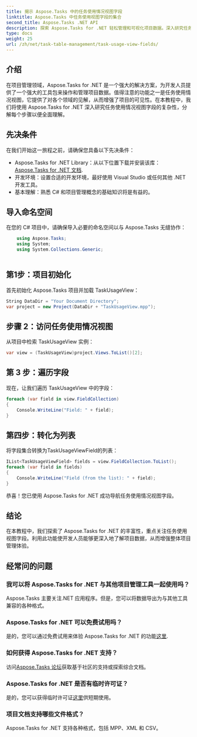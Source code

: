 ```yaml
---
title: 揭示 Aspose.Tasks 中的任务使用情况视图字段
linktitle: Aspose.Tasks 中任务使用视图字段的集合
second_title: Aspose.Tasks .NET API
description: 探索 Aspose.Tasks for .NET 轻松管理和可视化项目数据。深入研究任务使用情况视图字段以增强项目洞察力。
type: docs
weight: 25
url: /zh/net/task-table-management/task-usage-view-fields/
---
```

## 介绍
在项目管理领域，Aspose.Tasks for .NET 是一个强大的解决方案，为开发人员提供了一个强大的工具包来操作和管理项目数据。值得注意的功能之一是任务使用情况视图，它提供了对各个领域的见解，从而增强了项目的可见性。在本教程中，我们将使用 Aspose.Tasks for .NET 深入研究任务使用情况视图字段的复杂性，分解每个步骤以便全面理解。
## 先决条件
在我们开始这一旅程之前，请确保您具备以下先决条件：
-  Aspose.Tasks for .NET Library：从以下位置下载并安装该库：[Aspose.Tasks for .NET 文档](https://reference.aspose.com/tasks/net/).
- 开发环境：设置合适的开发环境，最好使用 Visual Studio 或任何其他 .NET 开发工具。
- 基本理解：熟悉 C# 和项目管理概念的基础知识将是有益的。
## 导入命名空间
在您的 C# 项目中，请确保导入必要的命名空间以与 Aspose.Tasks 无缝协作：
```csharp
    using Aspose.Tasks;
    using System;
    using System.Collections.Generic;
    
```
## 第1步：项目初始化
首先初始化 Aspose.Tasks 项目并加载 TaskUsageView：
```csharp
String DataDir = "Your Document Directory";
var project = new Project(DataDir + "TaskUsageView.mpp");
```
## 步骤 2：访问任务使用情况视图
从项目中检索 TaskUsageView 实例：
```csharp
var view = (TaskUsageView)project.Views.ToList()[2];
```
## 第 3 步：遍历字段
现在，让我们遍历 TaskUsageView 中的字段：
```csharp
foreach (var field in view.FieldCollection)
{
    Console.WriteLine("Field: " + field);
}
```
## 第四步：转化为列表
将字段集合转换为TaskUsageViewField的列表：
```csharp
IList<TaskUsageViewField> fields = view.FieldCollection.ToList();
foreach (var field in fields)
{
    Console.WriteLine("Field (from the list): " + field);
}
```
恭喜！您已使用 Aspose.Tasks for .NET 成功导航任务使用情况视图字段。
## 结论
在本教程中，我们探索了 Aspose.Tasks for .NET 的丰富性，重点关注任务使用视图字段。利用此功能使开发人员能够更深入地了解项目数据，从而增强整体项目管理体验。
## 经常问的问题
### 我可以将 Aspose.Tasks for .NET 与其他项目管理工具一起使用吗？
Aspose.Tasks 主要关注.NET 应用程序。但是，您可以将数据导出为与其他工具兼容的各种格式。
### Aspose.Tasks for .NET 可以免费试用吗？
是的，您可以通过免费试用来体验 Aspose.Tasks for .NET 的功能[这里](https://releases.aspose.com/).
### 如何获得 Aspose.Tasks for .NET 支持？
访问[Aspose.Tasks 论坛](https://forum.aspose.com/c/tasks/15)获取基于社区的支持或探索综合文档。
### Aspose.Tasks for .NET 是否有临时许可证？
是的，您可以获得临时许可证[这里](https://purchase.aspose.com/temporary-license/)供短期使用。
### 项目文档支持哪些文件格式？
Aspose.Tasks for .NET 支持各种格式，包括 MPP、XML 和 CSV。